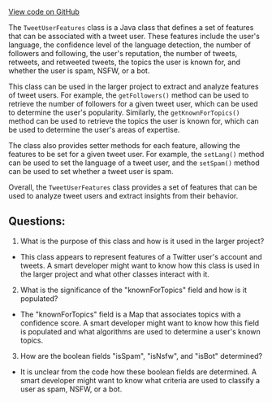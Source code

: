 [View code on GitHub](https://github.com/misbahsy/the-algorithm/src/java/com/twitter/search/common/relevance/features/TweetUserFeatures.java)

The `TweetUserFeatures` class is a Java class that defines a set of features that can be associated with a tweet user. These features include the user's language, the confidence level of the language detection, the number of followers and following, the user's reputation, the number of tweets, retweets, and retweeted tweets, the topics the user is known for, and whether the user is spam, NSFW, or a bot.

This class can be used in the larger project to extract and analyze features of tweet users. For example, the `getFollowers()` method can be used to retrieve the number of followers for a given tweet user, which can be used to determine the user's popularity. Similarly, the `getKnownForTopics()` method can be used to retrieve the topics the user is known for, which can be used to determine the user's areas of expertise.

The class also provides setter methods for each feature, allowing the features to be set for a given tweet user. For example, the `setLang()` method can be used to set the language of a tweet user, and the `setSpam()` method can be used to set whether a tweet user is spam.

Overall, the `TweetUserFeatures` class provides a set of features that can be used to analyze tweet users and extract insights from their behavior.
## Questions: 
 1. What is the purpose of this class and how is it used in the larger project?
- This class appears to represent features of a Twitter user's account and tweets. A smart developer might want to know how this class is used in the larger project and what other classes interact with it.

2. What is the significance of the "knownForTopics" field and how is it populated?
- The "knownForTopics" field is a Map that associates topics with a confidence score. A smart developer might want to know how this field is populated and what algorithms are used to determine a user's known topics.

3. How are the boolean fields "isSpam", "isNsfw", and "isBot" determined?
- It is unclear from the code how these boolean fields are determined. A smart developer might want to know what criteria are used to classify a user as spam, NSFW, or a bot.